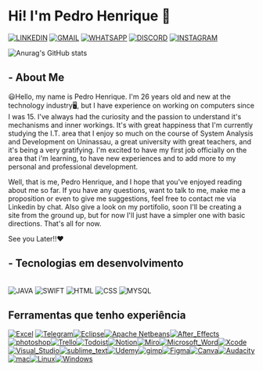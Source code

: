 
# Hi! I'm Pedro Henrique 👋 

[![LINKEDIN](https://img.shields.io/badge/LinkedIn-0077B5?style=for-the-badge&logo=linkedin&logoColor=white)](https://www.linkedin.com/in/pedrohrsdev/)
[![GMAIL](https://img.shields.io/badge/Gmail-D14836?style=for-the-badge&logo=gmail&logoColor=white)](pedrohenrique170496@gmail.com)
[![WHATSAPP](https://img.shields.io/badge/WhatsApp-25D366?style=for-the-badge&logo=whatsapp&logoColor=white)](https://api.whatsapp.com/send?phone=5579996054554&text=Ola!%20Tudo%20bem%3F)
[![DISCORD](https://img.shields.io/badge/Discord-7289DA?style=for-the-badge&logo=discord&logoColor=white)](PH#1492)
[![INSTAGRAM](https://img.shields.io/badge/Instagram-E4405F?style=for-the-badge&logo=instagram&logoColor=white)](https://www.instagram.com/pedrohrs23/?next=%2F)

![Anurag's GitHub stats](https://github-readme-stats.vercel.app/api?username=pedrohrs23&show_icons=true&theme=dracula)

## - About Me
😃Hello, my name is Pedro Henrique. I'm 26 years old and new at the technology industry🖥️, but I have experience on working on computers since I was 15. I've always had the curiosity and the passion to understand it's mechanisms and inner workings. It's with great happiness that I'm currently studying the I.T. area that I enjoy so much on the course of System Analysis and Development on Uninassau, a great university with great teachers, and it's being a very gratifying. I'm excited to have my first job officially on the area that i'm learning, to have new experiences and to add more to my personal and professional development.

Well, that is me, Pedro Henrique, and I hope that you've enjoyed reading about me so far. If you have any questions, want to talk to me, make me a proposition or even to give me suggestions, feel free to contact me via Linkedin by chat. Also give a look on my portifolio, soon I'll be creating a site from the ground up, but for now I'll just have a simpler one with basic directions. That's all for now.

See you Later!!❤️

## - Tecnologias em desenvolvimento
<div style="display: inlink_block"><br/>
    <img aling="center" alt="JAVA" src="https://img.shields.io/badge/Java-ED8B00?style=for-the-badge&logo=java&logoColor=white"/>
    <img aling="center" alt="SWIFT" src="https://img.shields.io/badge/Swift-FA7343?style=for-the-badge&logo=swift&logoColor=white"/>
    <img aling="center" alt="HTML" src="https://img.shields.io/badge/HTML5-E34F26?style=for-the-badge&logo=html5&logoColor=white"/>
    <img aling="center" alt="CSS" src="https://img.shields.io/badge/CSS-239120?&style=for-the-badge&logo=css3&logoColor=white"/>
    <img aling="center" alt="MYSQL" src="https://img.shields.io/badge/MySQL-005C84?style=for-the-badge&logo=mysql&logoColor=white"/>
</div>

## Ferramentas que tenho experiência
[![Excel](https://img.shields.io/badge/Microsoft_Excel-217346?style=for-the-badge&logo=microsoft-excel&logoColor=white)]()
[![Telegram](https://img.shields.io/badge/Telegram-2CA5E0?style=for-the-badge&logo=telegram&logoColor=white
)]()[![Eclipse](https://img.shields.io/badge/Eclipse-2C2255?style=for-the-badge&logo=eclipse&logoColor=white
)]()[![Apache Netbeans](https://img.shields.io/badge/apache%20netbeans-1B6AC6?style=for-the-badge&logo=apache%20netbeans%20IDE&logoColor=white
)]()[![After_Effects](https://aleen42.github.io/badges/src/after_effects.svg
)]()[![photoshop](https://aleen42.github.io/badges/src/photoshop.svg
)]()[![Trello](https://img.shields.io/badge/Trello-0052CC?style=for-the-badge&logo=trello&logoColor=white
)]()[![Todoist](https://img.shields.io/badge/Todoist-E44332?style=for-the-badge&logo=todoist&logoColor=white
)]()[![Notion](https://img.shields.io/badge/Notion-000000?style=for-the-badge&logo=notion&logoColor=white
)]()[![Miro](https://img.shields.io/badge/Miro-050038?style=for-the-badge&logo=Miro&logoColor=white
)]()[![Microsoft_Word](https://img.shields.io/badge/Microsoft_Word-2B579A?style=for-the-badge&logo=microsoft-word&logoColor=white
)]()[![Xcode](https://img.shields.io/badge/Xcode-007ACC?style=for-the-badge&logo=Xcode&logoColor=white
)]()[![Visual_Studio](https://img.shields.io/badge/Visual_Studio-5C2D91?style=for-the-badge&logo=visual%20studio&logoColor=white
)]()[![sublime_text](https://img.shields.io/badge/sublime_text-%23575757.svg?&style=for-the-badge&logo=sublime-text&logoColor=important
)]()[![Udemy](https://img.shields.io/badge/Udemy-EC5252?style=for-the-badge&logo=Udemy&logoColor=white
)]()[![gimp](https://img.shields.io/badge/gimp-5C5543?style=for-the-badge&logo=gimp&logoColor=white
)]()[![Figma](https://img.shields.io/badge/Figma-F24E1E?style=for-the-badge&logo=figma&logoColor=white
)]()[![Canva](https://img.shields.io/badge/Canva-%2300C4CC.svg?&style=for-the-badge&logo=Canva&logoColor=white
)]()[![Audacity](https://img.shields.io/badge/Audacity-0000CC?style=for-the-badge&logo=audacity&logoColor=white
)]()[![mac](https://img.shields.io/badge/mac%20os-000000?style=for-the-badge&logo=apple&logoColor=white
)]()[![Linux](https://img.shields.io/badge/Linux-FCC624?style=for-the-badge&logo=linux&logoColor=black
)]()[![Windows](https://img.shields.io/badge/Windows-0078D6?style=for-the-badge&logo=windows&logoColor=white
)]()
